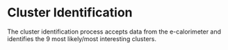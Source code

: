 # Cluster Identification

The cluster identification process accepts data from the e-calorimeter and
identifies the 9 most likely/most interesting clusters.

